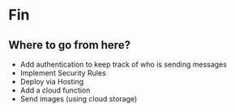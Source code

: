 # Fin
## Where to go from here?
- Add authentication to keep track of who is sending messages
- Implement Security Rules
- Deploy via Hosting
- Add a cloud function
- Send images (using cloud storage)
